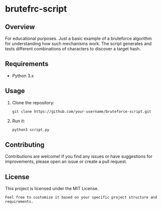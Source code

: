 # brutefrc-script

## Overview
For educational purposes. Just a basic example of a bruteforce algorithm for understanding how such mechanisms work. The script generates and tests different combinations of characters to discover a target hash.

## Requirements
- Python 3.x

## Usage
1. Clone the repository:
   ```bash
   git clone https://github.com/your-username/bruteforce-script.git
2. Run it:
   ```python
   python3 script.py

## Contributing
Contributions are welcome! If you find any issues or have suggestions for improvements, please open an issue or create a pull request.

## License
This project is licensed under the MIT License.
```vbnet
Feel free to customize it based on your specific project structure and requirements.
